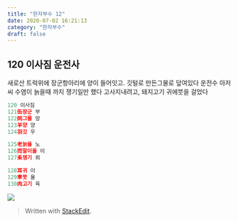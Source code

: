 ```yaml
---
title: "한자부수 12"
date: 2020-07-02 16:21:13
category: "한자부수"
draft: false
---
```

 ## 120 이사짐 운전사
새로산 트럭위에 장군항아리에 양이 들어잇고. 깃털로 만든그물로 덮여있다
운전수 아저씨 수염이 늙을때 까지 쟁기일만 했다
고사지내려고, 돼지고기 귀에붓을 걸었다 
 ```js
120 이사짐
121缶장군 부
122网그물 망
123羊양 양
124羽깃 우

125老늙을 노
126而말이을 이
127耒쟁기 뢰

128耳귀 이
129聿붓 율
130肉고기 육

```

![](https://i.ibb.co/kxxr1F8/hanja-01.png)

> Written with [StackEdit](https://stackedit.io/).
<!--stackedit_data:
eyJoaXN0b3J5IjpbMTg0MjMyMTcxMywtMTExMjE0MDMyNF19
-->